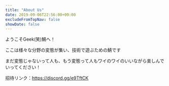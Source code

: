```yaml
---
title: "About Us"
date: 2019-09-06T22:56:00+09:00
excludeFromTopNav: false
showDate: false
---
```

ようこそGeek(笑)鯖へ！

ここは様々な分野の変態が集い、技術で遊ぶための鯖です

まだ変態じゃないって人も、もう変態って人もワイのワイのいいながら楽しんでいってください！

招待リンク：https://discord.gg/e9TftCK
